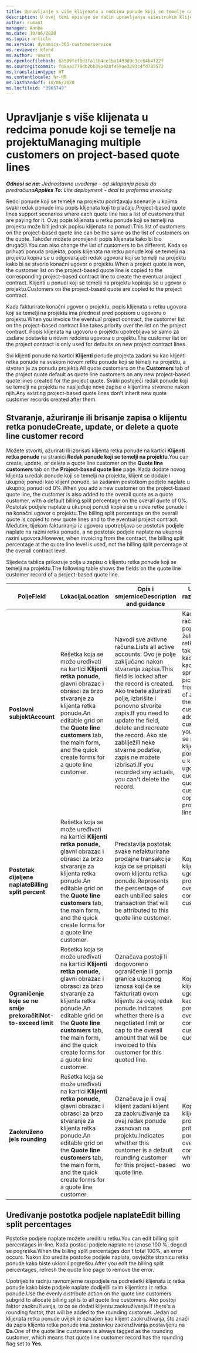 ```yaml
---
title: Upravljanje s više klijenata u redcima ponude koji se temelje na projektu
description: U ovoj temi opisuje se način upravljanja višestrukim klijentima u redcima ponude koji se temelje na projektu.
author: rumant
manager: Annbe
ms.date: 10/06/2020
ms.topic: article
ms.service: dynamics-365-customerservice
ms.reviewer: kfend
ms.author: rumant
ms.openlocfilehash: 6a509fcf8d1fa11b4ce1ba1493d9c3cc64b4f22f
ms.sourcegitcommit: fd8ea1779db2bb39a428f459ae3293c4fd785572
ms.translationtype: HT
ms.contentlocale: hr-HR
ms.lasthandoff: 10/06/2020
ms.locfileid: "3965749"
---
```

# <a name="managing-multiple-customers-on-project-based-quote-lines"></a><span data-ttu-id="d6922-103">Upravljanje s više klijenata u redcima ponude koji se temelje na projektu</span><span class="sxs-lookup"><span data-stu-id="d6922-103">Managing multiple customers on project-based quote lines</span></span>

<span data-ttu-id="d6922-104">_**Odnosi se na:** Jednostavno uvođenje – od sklapanja posla do predračuna_</span><span class="sxs-lookup"><span data-stu-id="d6922-104">_**Applies To:** Lite deployment - deal to proforma invoicing_</span></span>

<span data-ttu-id="d6922-105">Redci ponude koji se temelje na projektu podržavaju scenarije u kojima svaki redak ponude ima popis klijenata koji to plaćaju.</span><span class="sxs-lookup"><span data-stu-id="d6922-105">Project-based quote lines support scenarios where each quote line has a list of customers that are paying for it.</span></span> <span data-ttu-id="d6922-106">Ovaj popis klijenata u retku ponude koji se temelji na projektu može biti jednak popisu klijenata na ponudi.</span><span class="sxs-lookup"><span data-stu-id="d6922-106">This list of customers on the project-based quote line can be the same as the list of customers on the quote.</span></span> <span data-ttu-id="d6922-107">Također možete promijeniti popis klijenata kako bi bio drugačiji.</span><span class="sxs-lookup"><span data-stu-id="d6922-107">You can also change the list of customers to be different.</span></span> <span data-ttu-id="d6922-108">Kada se prihvati ponuda projekta, popis klijenata na retku ponude koji se temelji na projektu kopira se u odgovarajući redak ugovora koji se temelji na projektu kako bi se stvorio konačni ugovor o projektu.</span><span class="sxs-lookup"><span data-stu-id="d6922-108">When a project quote is won, the customer list on the project-based quote line is copied to the corresponding project–based contract line to create the eventual project contract.</span></span> <span data-ttu-id="d6922-109">Klijenti u ponudi koji se temelji na projektu kopiraju se u ugovor o projektu.</span><span class="sxs-lookup"><span data-stu-id="d6922-109">Customers on the project-based quote are copied to the project contract.</span></span>

<span data-ttu-id="d6922-110">Kada fakturirate konačni ugovor o projektu, popis klijenata u retku ugovora koji se temelji na projektu ima prednost pred popisom u ugovoru o projektu.</span><span class="sxs-lookup"><span data-stu-id="d6922-110">When you invoice the eventual project contract, the customer list on the project-based contract line takes priority over the list on the project contract.</span></span> <span data-ttu-id="d6922-111">Popis klijenata na ugovoru o projektu upotrebljava se samo za zadane postavke u novim redcima ugovora o projektu.</span><span class="sxs-lookup"><span data-stu-id="d6922-111">The customer list on the project contract is only used for defaults on new project contract lines.</span></span>

<span data-ttu-id="d6922-112">Svi klijenti ponude na kartici **Klijenti** ponude projekta zadani su kao klijenti retka ponude na svakom novom retku ponude koji se temelji na projektu, a stvoren je za ponudu projekta.</span><span class="sxs-lookup"><span data-stu-id="d6922-112">All quote customers on the **Customers** tab of the project quote default as quote line customers on any new project-based quote lines created for the project quote.</span></span> <span data-ttu-id="d6922-113">Svaki postojeći redak ponude koji se temelji na projektu ne nasljeđuje nove zapise o klijentima stvorene nakon njih.</span><span class="sxs-lookup"><span data-stu-id="d6922-113">Any existing project-based quote lines don't inherit new quote customer records created after them.</span></span>

## <a name="create-update-or-delete-a-quote-line-customer-record"></a><span data-ttu-id="d6922-114">Stvaranje, ažuriranje ili brisanje zapisa o klijentu retka ponude</span><span class="sxs-lookup"><span data-stu-id="d6922-114">Create, update, or delete a quote line customer record</span></span>

<span data-ttu-id="d6922-115">Možete stvoriti, ažurirati ili izbrisati klijenta retka ponude na kartici **Klijenti retka ponude** na stranici **Redak ponude koji se temelji na projektu**.</span><span class="sxs-lookup"><span data-stu-id="d6922-115">You can create, update, or delete a quote line customer on the **Quote line customers** tab on the **Project-based quote line** page.</span></span> <span data-ttu-id="d6922-116">Kada dodate novog klijenta u redak ponude koji se temelji na projektu, klijent se dodaje i ukupnoj ponudi kao klijent ponude, sa zadanim postotkom podjele naplate u ukupnoj ponudi od 0%.</span><span class="sxs-lookup"><span data-stu-id="d6922-116">When you add a new customer on the project-based quote line, the customer is also added to the overall quote as a quote customer, with a default billing split percentage on the overall quote of 0%.</span></span> <span data-ttu-id="d6922-117">Postotak podjele naplate u ukupnoj ponudi kopira se u nove retke ponude i na konačni ugovor o projektu.</span><span class="sxs-lookup"><span data-stu-id="d6922-117">The billing split percentage on the overall quote is copied to new quote lines and to the eventual project contract.</span></span> <span data-ttu-id="d6922-118">Međutim, tijekom fakturiranja iz ugovora upotrebljava se postotak podjele naplate na razini retka ponude, a ne postotak podjele naplate na ukupnoj razini ugovora.</span><span class="sxs-lookup"><span data-stu-id="d6922-118">However, when invoicing from the contract, the billing split percentage at the quote line level is used, not the billing split percentage at the overall contract level.</span></span> 

<span data-ttu-id="d6922-119">Sljedeća tablica prikazuje polja u zapisu o klijentu retka ponude koji se temelji na projektu.</span><span class="sxs-lookup"><span data-stu-id="d6922-119">The following table shows the fields on the quote line customer record of a project-based quote line.</span></span>

| <span data-ttu-id="d6922-120">Polje</span><span class="sxs-lookup"><span data-stu-id="d6922-120">Field</span></span> | <span data-ttu-id="d6922-121">Lokacija</span><span class="sxs-lookup"><span data-stu-id="d6922-121">Location</span></span> | <span data-ttu-id="d6922-122">Opis i smjernice</span><span class="sxs-lookup"><span data-stu-id="d6922-122">Description and guidance</span></span> | <span data-ttu-id="d6922-123">Utjecaj na niže razine</span><span class="sxs-lookup"><span data-stu-id="d6922-123">Downstream impact</span></span> |
| --- | --- | --- | --- |
| <span data-ttu-id="d6922-124">**Poslovni subjekt**</span><span class="sxs-lookup"><span data-stu-id="d6922-124">**Account**</span></span> | <span data-ttu-id="d6922-125">Rešetka koja se može uređivati na kartici **Klijenti retka ponude**, glavni obrazac i obrasci za brzo stvaranje za klijenta retka ponude.</span><span class="sxs-lookup"><span data-stu-id="d6922-125">An editable grid on the **Quote line customers** tab, the main form, and the quick create forms for a quote line customer.</span></span> | <span data-ttu-id="d6922-126">Navodi sve aktivne račune.</span><span class="sxs-lookup"><span data-stu-id="d6922-126">Lists all active accounts.</span></span> <span data-ttu-id="d6922-127">Ovo je polje zaključano nakon stvaranja zapisa.</span><span class="sxs-lookup"><span data-stu-id="d6922-127">This field is locked after the record is created.</span></span> <span data-ttu-id="d6922-128">Ako trebate ažurirati polje, izbrišite i ponovno stvorite zapis.</span><span class="sxs-lookup"><span data-stu-id="d6922-128">If you need to update the field, delete and recreate the record.</span></span> <span data-ttu-id="d6922-129">Ako ste zabilježili neke stvarne podatke, zapis ne možete izbrisati.</span><span class="sxs-lookup"><span data-stu-id="d6922-129">If you recorded any actuals, you can't delete the record.</span></span> | <span data-ttu-id="d6922-130">Kada odaberete račun s glavnog popisa računa koji želite dodati, klijent retka ponude također se dodaje kao kupac ponude kada ga spremite.</span><span class="sxs-lookup"><span data-stu-id="d6922-130">When you pick an account from the master list of accounts to add, the quote line customer is also added as a quote customer when you save it.</span></span> <span data-ttu-id="d6922-131">Kada se prihvati ponuda, klijenti retka ponude kopiraju se u klijente retka ugovora.</span><span class="sxs-lookup"><span data-stu-id="d6922-131">When a quote is won, quote line customers are copied to the project contract line customers.</span></span> |
| <span data-ttu-id="d6922-132">**Postotak dijeljene naplate**</span><span class="sxs-lookup"><span data-stu-id="d6922-132">**Billing split percent**</span></span> | <span data-ttu-id="d6922-133">Rešetka koja se može uređivati na kartici **Klijenti retka ponude**, glavni obrazac i obrasci za brzo stvaranje za klijenta retka ponude.</span><span class="sxs-lookup"><span data-stu-id="d6922-133">An editable grid on the **Quote line customers** tab, the main form, and the quick create forms for a quote line customer.</span></span> | <span data-ttu-id="d6922-134">Predstavlja postotak svake nefakturirane prodajne transakcije koja će se pripisati ovom klijentu retka ponude.</span><span class="sxs-lookup"><span data-stu-id="d6922-134">Represents the percentage of each unbilled sales transaction that will be attributed to this quote line customer.</span></span> | <span data-ttu-id="d6922-135">Kopirano na klijente retka ugovora o projektu.</span><span class="sxs-lookup"><span data-stu-id="d6922-135">Copied over to project contract line customers.</span></span> |
| <span data-ttu-id="d6922-136">**Ograničenje koje se ne smije prekoračiti**</span><span class="sxs-lookup"><span data-stu-id="d6922-136">**Not-to-exceed limit**</span></span> | <span data-ttu-id="d6922-137">Rešetka koja se može uređivati na kartici **Klijenti retka ponude**, glavni obrazac i obrasci za brzo stvaranje za klijenta retka ponude.</span><span class="sxs-lookup"><span data-stu-id="d6922-137">An editable grid on the **Quote line customers** tab, the main form, and the quick create forms for a quote line customer.</span></span> | <span data-ttu-id="d6922-138">Označava postoji li dogovoreno ograničenje ili gornja granica ukupnog iznosa koji će se fakturirati ovom klijentu za ovaj redak ponude.</span><span class="sxs-lookup"><span data-stu-id="d6922-138">Indicates whether there is a negotiated limit or cap to the overall amount that will be invoiced to this customer for this quoted line.</span></span> | <span data-ttu-id="d6922-139">Kopira se preko klijenata iz redaka ugovora o projektu kada se prihvati ponuda.</span><span class="sxs-lookup"><span data-stu-id="d6922-139">Copied over to project contract line customers when a quote is won.</span></span> |
| <span data-ttu-id="d6922-140">**Zaokruženo je**</span><span class="sxs-lookup"><span data-stu-id="d6922-140">**Is rounding**</span></span> | <span data-ttu-id="d6922-141">Rešetka koja se može uređivati na kartici **Klijenti retka ponude**, glavni obrazac i obrasci za brzo stvaranje za klijenta retka ponude.</span><span class="sxs-lookup"><span data-stu-id="d6922-141">An editable grid on the **Quote line customers** tab, the main form, and the quick create forms for a quote line customer.</span></span> | <span data-ttu-id="d6922-142">Označava je li ovaj klijent zadani klijent za zaokruživanje za ovaj redak ponude zasnovan na projektu.</span><span class="sxs-lookup"><span data-stu-id="d6922-142">Indicates whether this customer is a default rounding customer for this project-based quote line.</span></span> | <span data-ttu-id="d6922-143">Kopira se preko klijenata ugovora o projektu kada se prihvati ponuda.</span><span class="sxs-lookup"><span data-stu-id="d6922-143">Copied over to project contract customers when a quote is won.</span></span> |

## <a name="edit-billing-split-percentages"></a><span data-ttu-id="d6922-144">Uređivanje postotka podjele naplate</span><span class="sxs-lookup"><span data-stu-id="d6922-144">Edit billing split percentages</span></span>

<span data-ttu-id="d6922-145">Postotke podjele naplate možete urediti u retku.</span><span class="sxs-lookup"><span data-stu-id="d6922-145">You can edit billing split percentages in-line.</span></span> <span data-ttu-id="d6922-146">Kada postoci podjele naplate ne iznose 100 %, dogodi se pogreška.</span><span class="sxs-lookup"><span data-stu-id="d6922-146">When the billing split percentages don't total 100%, an error occurs.</span></span> <span data-ttu-id="d6922-147">Nakon što uredite postotke podjele naplate, osvježite stranicu retka ponude kako biste uklonili pogrešku.</span><span class="sxs-lookup"><span data-stu-id="d6922-147">After you edit the billing split percentages, refresh the quote line page to remove the error.</span></span>

<span data-ttu-id="d6922-148">Upotrijebite radnju ravnomjerne raspodjele na podrešetki klijenata iz retka ponude kako biste podjele naplate dodijelili svim klijentima iz retka ponude.</span><span class="sxs-lookup"><span data-stu-id="d6922-148">Use the evenly distribute action on the quote line customers subgrid to allocate billing splits to all quote line customers.</span></span> <span data-ttu-id="d6922-149">Ako postoji faktor zaokruživanja, to će se dodati klijentu zaokruživanja.</span><span class="sxs-lookup"><span data-stu-id="d6922-149">If there's a rounding factor, that will be added to the rounding customer.</span></span> <span data-ttu-id="d6922-150">Jedan od klijenata retka ponude uvijek je označen kao klijent zaokruživanja, što znači da zapis klijenta retka ponude ima zastavicu zaokruživanja postavljenu na **Da**.</span><span class="sxs-lookup"><span data-stu-id="d6922-150">One of the quote line customers is always tagged as the rounding customer, which means that quote line customer record has the rounding flag set to **Yes**.</span></span> 
